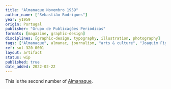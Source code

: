 ```yaml
---
title: "Almanaque Novembro 1959"
author_name: ["Sebastião Rodrigues"]
year: y1959
origin: Portugal
publisher: "Grupo de Publicações Periódicas"
formats: [magazine, graphic-design]
disciplines: [graphic-design, typography, illustration, photography]
tags: ["Almanaque", almanac, journalism, "arts & culture", "Joaquim Figueiredo Magalhães"]
ref: sol-320-0001
layout: artifact
status: wip
published: true
date_added: 2022-02-22
---
```


<p>This is the second number of <a class="text cat-link publisher" href="/tags/almanaque/">Almanaque</a>.</p>
